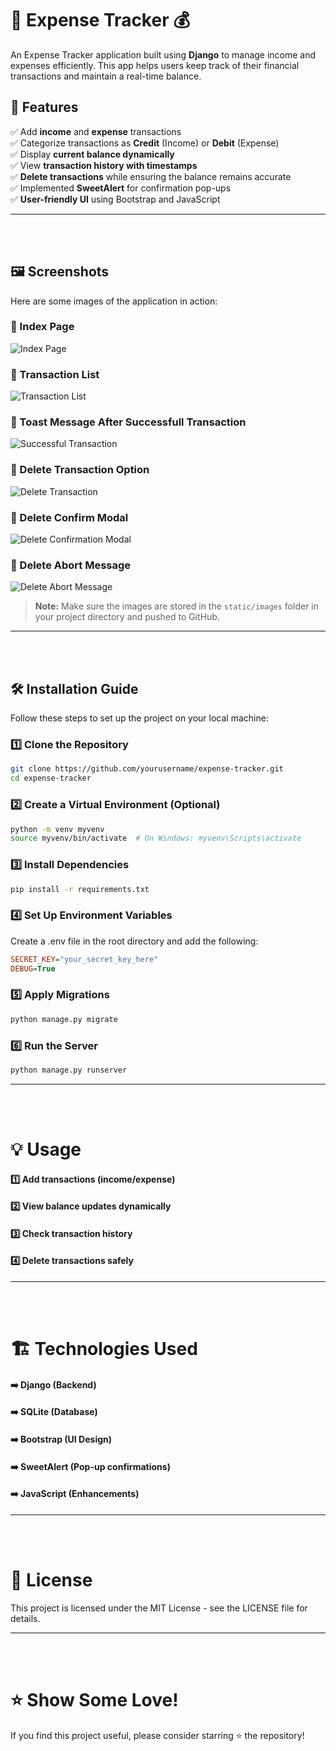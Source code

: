 # 📝 Expense Tracker 💰

An Expense Tracker application built using **Django** to manage income and expenses efficiently. This app helps users keep track of their financial transactions and maintain a real-time balance.

## 🚀 Features
✅ Add **income** and **expense** transactions  
✅ Categorize transactions as **Credit** (Income) or **Debit** (Expense)  
✅ Display **current balance dynamically**  
✅ View **transaction history with timestamps**  
✅ **Delete transactions** while ensuring the balance remains accurate  
✅ Implemented **SweetAlert** for confirmation pop-ups  
✅ **User-friendly UI** using Bootstrap and JavaScript  

---
<br><br>
## 🖼️ Screenshots  
Here are some images of the application in action:

### **📌 Index Page**
![Index Page](static/images/expense_track1.png)

### **📌 Transaction List**
![Transaction List](static/images/expense_track2.png)

### **📌 Toast Message After Successfull Transaction**
![Successful Transaction](static/images/expense_track3.png)



### **📌 Delete Transaction Option**
![Delete Transaction](static/images/expense_track4.png)

### **📌 Delete Confirm Modal**
![Delete Confirmation Modal](static/images/expense_track5.png)

### **📌 Delete  Abort Message**
![Delete Abort Message](static/images/expense_track6.png)


> **Note:** Make sure the images are stored in the `static/images` folder in your project directory and pushed to GitHub.

---
<br><br>
## 🛠️ Installation Guide
Follow these steps to set up the project on your local machine:

### **1️⃣ Clone the Repository**
```bash
git clone https://github.com/yourusername/expense-tracker.git
cd expense-tracker
```
### **2️⃣ Create a Virtual Environment (Optional)**
```bash
python -m venv myvenv
source myvenv/bin/activate  # On Windows: myvenv\Scripts\activate
```
### **3️⃣ Install Dependencies**
```bash
pip install -r requirements.txt
```
### **4️⃣ Set Up Environment Variables**
Create a .env file in the root directory and add the following:
```ini
SECRET_KEY="your_secret_key_here"
DEBUG=True
```
### **5️⃣ Apply Migrations**
```bash
python manage.py migrate
```
### **6️⃣ Run the Server**
```bash
python manage.py runserver
```
---
<br><br>
# 💡 Usage
#### 1️⃣ Add transactions (income/expense)
#### 2️⃣ View balance updates dynamically
#### 3️⃣ Check transaction history
#### 4️⃣ Delete transactions safely

---
<br><br>
# 🏗️ Technologies Used
#### ➡️ Django (Backend)
#### ➡️ SQLite (Database)
#### ➡️ Bootstrap (UI Design)
#### ➡️ SweetAlert (Pop-up confirmations)
#### ➡️ JavaScript (Enhancements)

---
<br><br>
# 📜 License
This project is licensed under the MIT License - see the LICENSE file for details.

---
<br><br>
# ⭐ Show Some Love!
If you find this project useful, please consider starring ⭐ the repository!
